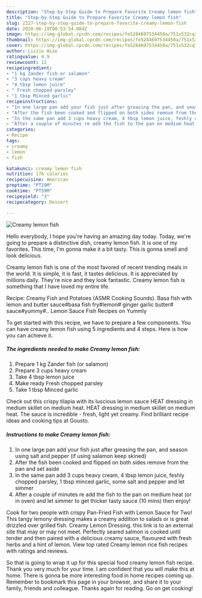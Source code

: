 ```yaml
---
description: "Step-by-Step Guide to Prepare Favorite Creamy lemon fish"
title: "Step-by-Step Guide to Prepare Favorite Creamy lemon fish"
slug: 2227-step-by-step-guide-to-prepare-favorite-creamy-lemon-fish
date: 2020-06-19T00:53:54.084Z
image: https://img-global.cpcdn.com/recipes/fe5284697534450a/751x532cq70/creamy-lemon-fish-recipe-main-photo.jpg
thumbnail: https://img-global.cpcdn.com/recipes/fe5284697534450a/751x532cq70/creamy-lemon-fish-recipe-main-photo.jpg
cover: https://img-global.cpcdn.com/recipes/fe5284697534450a/751x532cq70/creamy-lemon-fish-recipe-main-photo.jpg
author: Lizzie Wise
ratingvalue: 4.9
reviewcount: 12
recipeingredient:
- "1 kg Zander fish or salamon"
- "3 cups heavy cream"
- "4 tbsp lemon juice"
- " Fresh chopped parsley"
- "1 tbsp Minced garlic"
recipeinstructions:
- "In one large pan add your fish just after greasing the pan, and season using salt and pepper (if using salamon keep skined)"
- "After the fish been cooked and flipped on both sides remove from the pan and set aside"
- "In the same pan add 3 cups heavy cream, 4 tbsp lemon juice, feshly chopped parsley, 1 tbsp minced garlic, some salt and pepper and let simmer"
- "After a couple of minutes re add the fish to the pan on medium heat (or in oven) and let simmer to get thicker tasty sauce (10 mins) then enjoy!"
categories:
- Recipe
tags:
- creamy
- lemon
- fish

katakunci: creamy lemon fish 
nutrition: 176 calories
recipecuisine: American
preptime: "PT19M"
cooktime: "PT59M"
recipeyield: "3"
recipecategory: Dessert

---
```



![Creamy lemon fish](https://img-global.cpcdn.com/recipes/fe5284697534450a/751x532cq70/creamy-lemon-fish-recipe-main-photo.jpg)

Hello everybody, I hope you're having an amazing day today. Today, we're going to prepare a distinctive dish, creamy lemon fish. It is one of my favorites. This time, I'm gonna make it a bit tasty. This is gonna smell and look delicious.

Creamy lemon fish is one of the most favored of recent trending meals in the world. It is simple, it is fast, it tastes delicious. It is appreciated by millions daily. They're nice and they look fantastic. Creamy lemon fish is something that I have loved my entire life.

Recipe: Creamy Fish and Potatoes (ASMR Cooking Sounds). Basa fish with lemon and butter sauce#basa fish fry#lemon# ginger garlic butter# sauce#yummy#.. Lemon Sauce Fish Recipes on Yummly


To get started with this recipe, we have to prepare a few components. You can have creamy lemon fish using 5 ingredients and 4 steps. Here is how you can achieve it.

<!--inarticleads1-->

##### The ingredients needed to make Creamy lemon fish:

1. Prepare 1 kg Zander fish (or salamon)
1. Prepare 3 cups heavy cream
1. Take 4 tbsp lemon juice
1. Make ready  Fresh chopped parsley
1. Take 1 tbsp Minced garlic


Check out this crispy tilapia with its luscious lemon sauce HEAT dressing in medium skillet on medium heat. HEAT dressing in medium skillet on medium heat. The sauce is incredible - fresh, light yet creamy. Find brilliant recipe ideas and cooking tips at Gousto. 

<!--inarticleads2-->

##### Instructions to make Creamy lemon fish:

1. In one large pan add your fish just after greasing the pan, and season using salt and pepper (if using salamon keep skined)
1. After the fish been cooked and flipped on both sides remove from the pan and set aside
1. In the same pan add 3 cups heavy cream, 4 tbsp lemon juice, feshly chopped parsley, 1 tbsp minced garlic, some salt and pepper and let simmer
1. After a couple of minutes re add the fish to the pan on medium heat (or in oven) and let simmer to get thicker tasty sauce (10 mins) then enjoy!


Cook for two people with crispy Pan-Fried Fish with Lemon Sauce for Two! This tangy lemony dressing makes a creamy addition to salads or is great drizzled over grilled fish. Creamy Lemon Dressing. this link is to an external site that may or may not meet. Perfectly seared salmon is cooked until tender and then paired with a delicious creamy sauce, flavoured with fresh herbs and a hint of lemon. View top rated Creamy lemon rice fish recipes with ratings and reviews. 

So that is going to wrap it up for this special food creamy lemon fish recipe. Thank you very much for your time. I am confident that you will make this at home. There is gonna be more interesting food in home recipes coming up. Remember to bookmark this page in your browser, and share it to your family, friends and colleague. Thanks again for reading. Go on get cooking!
